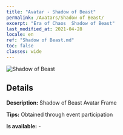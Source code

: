 ```yaml
---
title: "Avatar - Shadow of Beast"
permalink: /Avatars/Shadow of Beast/
excerpt: "Era of Chaos  Shadow of Beast"
last_modified_at: 2021-04-28
locale: en
ref: "Shadow of Beast.md"
toc: false
classes: wide
---
```

 ![Shadow of Beast](/images/a/avatarFrame_79.png)

## Details

 **Description:** Shadow of Beast Avatar Frame 

 **Tips:** Obtained through event participation 

 **Is available:**  - 

